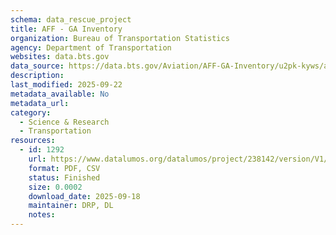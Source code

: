 ```yaml
---
schema: data_rescue_project 
title: AFF - GA Inventory
organization: Bureau of Transportation Statistics
agency: Department of Transportation
websites: data.bts.gov
data_source: https://data.bts.gov/Aviation/AFF-GA-Inventory/u2pk-kyws/about_data
description: 
last_modified: 2025-09-22
metadata_available: No
metadata_url: 
category:
  - Science & Research 
  - Transportation 
resources:
  - id: 1292
    url: https://www.datalumos.org/datalumos/project/238142/version/V1/view
    format: PDF, CSV
    status: Finished
    size: 0.0002
    download_date: 2025-09-18
    maintainer: DRP, DL
    notes: 
---
```

